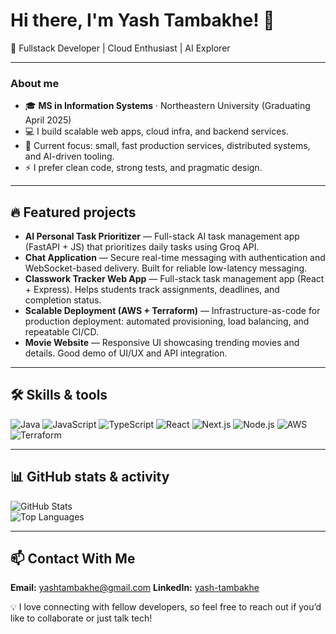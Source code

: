 
# Hi there, I'm Yash Tambakhe! 👋  

🚀 Fullstack Developer | Cloud Enthusiast | AI Explorer  

---

### About me
- 🎓 **MS in Information Systems** · Northeastern University (Graduating April 2025)  
- 💻 I build scalable web apps, cloud infra, and backend services.  
- 🔭 Current focus: small, fast production services, distributed systems, and AI-driven tooling.  
- ⚡ I prefer clean code, strong tests, and pragmatic design.

---

## 🔥 Featured projects
- **AI Personal Task Prioritizer** — Full-stack AI task management app (FastAPI + JS) that prioritizes daily tasks using Groq API.  
- **Chat Application** — Secure real-time messaging with authentication and WebSocket-based delivery. Built for reliable low-latency messaging.  
- **Classwork Tracker Web App** — Full-stack task management app (React + Express). Helps students track assignments, deadlines, and completion status.  
- **Scalable Deployment (AWS + Terraform)** — Infrastructure-as-code for production deployment: automated provisioning, load balancing, and repeatable CI/CD.  
- **Movie Website** — Responsive UI showcasing trending movies and details. Good demo of UI/UX and API integration.  

---

## 🛠️ Skills & tools

![Java](https://img.shields.io/badge/Java-ED8B00?style=for-the-badge&logo=openjdk&logoColor=white)
![JavaScript](https://img.shields.io/badge/JavaScript-F7DF1E?style=for-the-badge&logo=javascript&logoColor=black)
![TypeScript](https://img.shields.io/badge/TypeScript-3178C6?style=for-the-badge&logo=typescript&logoColor=white)
![React](https://img.shields.io/badge/React-61DAFB?style=for-the-badge&logo=react&logoColor=black)
![Next.js](https://img.shields.io/badge/Next.js-000000?style=for-the-badge&logo=next.js&logoColor=white)
![Node.js](https://img.shields.io/badge/Node.js-339933?style=for-the-badge&logo=node.js&logoColor=white)
![AWS](https://img.shields.io/badge/AWS-232F3E?style=for-the-badge&logo=amazonaws&logoColor=white)
![Terraform](https://img.shields.io/badge/Terraform-623CE4?style=for-the-badge&logo=terraform&logoColor=white)
  
---

## 📊 GitHub stats & activity

![GitHub Stats](https://github-readme-stats.vercel.app/api?username=yasshh17&show_icons=true&theme=tokyonight&hide_border=true)  
![Top Languages](https://github-readme-stats.vercel.app/api/top-langs/?username=yasshh17&layout=compact&theme=tokyonight&hide_border=true)  

---

## 📫 Contact With Me

**Email:** yashtambakhe@gmail.com 
**LinkedIn:** [yash-tambakhe](https://www.linkedin.com/in/yash-tambakhe/)    

💡 I love connecting with fellow developers, so feel free to reach out if you’d like to collaborate or just talk tech!  


